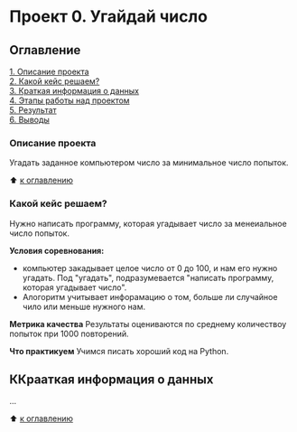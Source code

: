 # Проект 0. Угайдай число

## Оглавление
[1. Описание проекта](C:\Users\Admin\my-app\SF_DATA_SCIENSE\progect_0\README.md#Описание-проекта)  
[2. Какой кейс решаем?](C:\Users\Admin\my-app\SF_DATA_SCIENSE\progect_0\README.md#Какой-кейс-решаем)  
[3. Краткая информация о данных](C:\Users\Admin\my-app\SF_DATA_SCIENSE\progect_0\README.md#Краткая-информация-о-данных)  
[4. Этапы работы над проектом](C:\Users\Admin\my-app\SF_DATA_SCIENSE\progect_0\README.md#Этапы-работы-над-проектом)  
[5. Результат](C:\Users\Admin\my-app\SF_DATA_SCIENSE\progect_0\README.md#Результат)  
[6. Выводы](C:\Users\Admin\my-app\SF_DATA_SCIENSE\progect_0\README.md#Выводы)  

### Описание проекта
Угадать заданное компьютером число за минимальное число попыток.

:arrow_up: [к оглавлению](C:\Users\Admin\my-app\SF_DATA_SCIENSE\progect_0\README.md#Оглавление)  


### Какой кейс решаем?
Нужно написать программу, которая угадывает число за менеиальное число попыток.

**Условия соревнования:**
- компьютер закадывает целое число от 0 до 100, и нам его нужно угадать. Под "угадать", подразумевается "написать программу, которая угадывает число".
- Алогоритм учитывает инфорамацию о том, больше ли случайное чило или меньше нужного нам.

**Метрика качества**
Результаты оцениваются по среднему количествоу попыток при 1000 повторений.

**Что практикуем**
Учимся писать хороший код на Python.


## ККрааткая информация о данных
...

:arrow_up: [к оглавлению](C:\Users\Admin\my-app\SF_DATA_SCIENSE\progect_0\README.md#Оглавление)